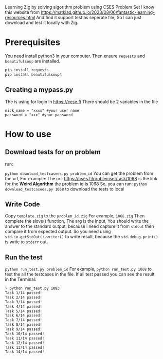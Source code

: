 Learning Zig by solving algorithm problem using CSES Problem Set
I know this website from https://matklad.github.io/2023/08/06/fantastic-learning-resources.html
And find it support test as seperate file, So I can just download and test it locally with Zig.
# Prerequisites
You need install python3 in your computer.
Then ensure  `requests` and `beautifulsoup` are installed.
```sh
pip install requests
pip install beautifulsoup4
```

## Creating a mypass.py
The is using for login in https://cese.fi
There should be 2 variables in the file
```python3
nick_name = "xxxx" #your user name 
password = "xxx" #your password
```

# How to use
## Download tests for on problem
run:

`python download_testcasees.py problem_id`
You can get the problem from the url,
For example:
The url: https://cses.fi/problemset/task/1068 is the link for the **Weird Algorithm**
the problem id is 1068
So, you can run:
`python download_testcasees.py 1068` to download the tests to local

## Write Code
Copy `template.zig` to the `problem_id.zig`
For example, `1068.zig`
Then complete the slove() function,
The arg is the input, 
You should write the answer to the standard output, because I need capture it from `stdout` then compare it from expected output.
So you need using `std.io.getStdOut().writer()` to write result,
because the `std.debug.print()` is write to `stderr` out.


## Run the test
`python run_test.py problem_id`
For example,
`python run_test.py 1068` to test the all the testcases in the file.
If all test passed you can see the result in the Terminal:
```sh
> python run_test.py 1083
Task 1/14 passed!
Task 2/14 passed!
Task 3/14 passed!
Task 4/14 passed!
Task 5/14 passed!
Task 6/14 passed!
Task 7/14 passed!
Task 8/14 passed!
Task 9/14 passed!
Task 10/14 passed!
Task 11/14 passed!
Task 12/14 passed!
Task 13/14 passed!
Task 14/14 passed!
```
